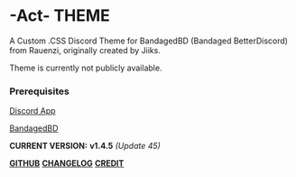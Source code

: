 # -Act- THEME

A Custom .CSS Discord Theme for BandagedBD (Bandaged BetterDiscord) from Rauenzi, originally created by Jiiks.

Theme is currently not publicly available.

### Prerequisites
[Discord App](https://discordapp.com/download/)

[BandagedBD](https://rauenzi.github.io/BetterDiscordApp/)


__CURRENT VERSION:__ **v1.4.5** *(Update 45)*

**[GITHUB](https://github.com/Actarr/Act/)** 
**[CHANGELOG](https://actarr.github.io/Act/text/changelog.txt)** 
**[CREDIT](https://actarr.github.io/Act/text/credit.txt)**


